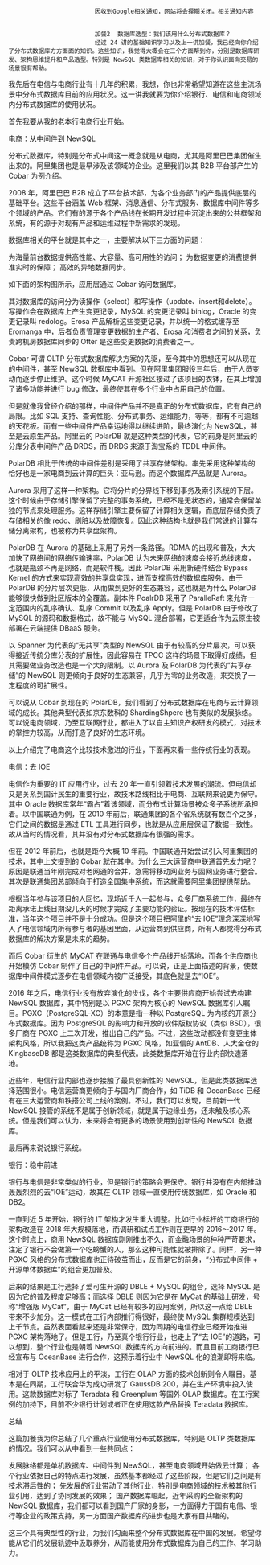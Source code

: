 
                            
                            因收到Google相关通知，网站将会择期关闭。相关通知内容
                            
                            
                            加餐2  数据库选型：我们该用什么分布式数据库？
                            经过 24 讲的基础知识学习以及上一讲加餐，我已经向你介绍了分布式数据库方方面面的知识。这些知识，我觉得大概会在三个方面帮到你，分别是数据库研发、架构思维提升和产品选型。特别是 NewSQL 类数据库相关的知识，对于你认识面向交易的场景很有帮助。

我先后在电信与电商行业有十几年的积累，我想，你也非常希望知道在这些主流场景中分布式数据库目前的应用状况。这一讲我就要为你介绍银行、电信和电商领域内分布式数据库的使用状况。

首先我要从我的老本行电商行业开始。

电商：从中间件到 NewSQL

分布式数据库，特别是分布式中间这一概念就是从电商，尤其是阿里巴巴集团催生出来的。阿里集团也是最早涉及该领域的企业。这里我们以其 B2B 平台部产生的 Cobar 为例介绍。

2008 年，阿里巴巴 B2B 成立了平台技术部，为各个业务部门的产品提供底层的基础平台。这些平台涵盖 Web 框架、消息通信、分布式服务、数据库中间件等多个领域的产品。它们有的源于各个产品线在长期开发过程中沉淀出来的公共框架和系统，有的源于对现有产品和运维过程中新需求的发现。

数据库相关的平台就是其中之一，主要解决以下三方面的问题：


为海量前台数据提供高性能、大容量、高可用性的访问；
为数据变更的消费提供准实时的保障；
高效的异地数据同步。


如下面的架构图所示，应用层通过 Cobar 访问数据库。



其对数据库的访问分为读操作（select）和写操作（update、insert和delete）。写操作会在数据库上产生变更记录，MySQL 的变更记录叫 binlog，Oracle 的变更记录叫 redolog。Erosa 产品解析这些变更记录，并以统一的格式缓存至 Eromanga 中，后者负责管理变更数据的生产者、Erosa 和消费者之间的关系，负责跨机房数据库同步的 Otter 是这些变更数据的消费者之一。

Cobar 可谓 OLTP 分布式数据库解决方案的先驱，至今其中的思想还可以从现在的中间件，甚至 NewSQL 数据库中看到。但在阿里集团服役三年后，由于人员变动而逐步停止维护。这个时候 MyCAT 开源社区接过了该项目的衣钵，在其上增加了诸多功能并进行 bug 修改，最终使其在多个行业中占用自己的位置。

但是就像我曾经介绍的那样，中间件产品并不是真正的分布式数据库，它有自己的局限。比如 SQL 支持、查询性能、分布式事务、运维能力，等等，都有不可逾越的天花板。而有一些中间件产品幸运地得以继续进阶，最终演化为 NewSQL，甚至是云原生产品。阿里云的 PolarDB 就是这种类型的代表，它的前身是阿里云的分库分表中间件产品 DRDS，而 DRDS 来源于淘宝系的 TDDL 中间件。

PolarDB 相比于传统的中间件差别是采用了共享存储架构。率先采用这种架构的恰好也是一家电商到云计算的巨头：亚马逊。而这个数据库产品就是 Aurora。

Aurora 采用了这样一种架构。它将分片的分界线下移到事务及索引系统的下层。这个时候由于存储引擎保留了完整的事务系统，已经不是无状态的，通常会保留单独的节点来处理服务。这样存储引擎主要保留了计算相关逻辑，而底层存储负责了存储相关的像 redo、刷脏以及故障恢复。因此这种结构也就是我们常说的计算存储分离架构，也被称为共享盘架构。

PolarDB 在 Aurora 的基础上采用了另外一条路径。RDMA 的出现和普及，大大加快了网络间的网络传输速率，PolarDB 认为未来网络的速度会接近总线速度，也就是瓶颈不再是网络，而是软件栈。因此 PolarDB 采用新硬件结合 Bypass Kernel 的方式来实现高效的共享盘实现，进而支撑高效的数据库服务。由于 PolarDB 的分片层次更低，从而做到更好的生态兼容，这也就是为什么 PolarDB 能够很快做到社区版本的全覆盖。副本件 PoalrDB 采用了 ParalleRaft 来允许一定范围内的乱序确认、乱序 Commit 以及乱序 Apply。但是 PolarDB 由于修改了 MySQL 的源码和数据格式，故不能与 MySQL 混合部署，它更适合作为云原生被部署在云端提供 DBaaS 服务。

以 Spanner 为代表的“无共享”类型的 NewSQL 由于有较高的分片层次，可以获得接近传统分库分表的扩展性，因此容易在 TPCC 这样的场景下取得好成绩，但其需要做业务改造也是一个大的限制。以 Aurora 及 PolarDB 为代表的“共享存储”的 NewSQL 则更倾向于良好的生态兼容，几乎为零的业务改造，来交换了一定程度的可扩展性。

可以说从 Cobar 到现在的 PolarDB，我们看到了分布式数据库在电商与云计算领域的成长。其他典型代表如京东数科的 ShardingShpere 也有类似的发展脉络。可以说电商领域，乃至互联网行业，都进入了以自主知识产权研发的模式，对技术的掌控力较高，从而打造了良好的生态环境。

以上介绍完了电商这个比较技术激进的行业，下面再来看一些传统行业的表现。

电信：去 IOE

电信作为重要的 IT 应用行业，过去 20 年一直引领着技术发展的潮流。但电信却又是关系到国计民生的重要行业，故技术路线相比于电商、互联网来说更为保守。其中 Oracle 数据库常年“霸占”着该领域，而分布式计算场景被众多子系统所承担着。以中国联通为例，在 2010 年前后，联通集团的各个省系统就有数百个之多，它们之间的数据是通过 ETL 工具进行同步，也就是从应用层保证了数据一致性。故从当时的情况看，其并没有对分布式数据库有很强的需求。

但在 2012 年前后，也就是距今大概 10 年前。中国联通开始尝试引入阿里集团的技术，其中上文提到的 Cobar 就在其中。为什么三大运营商中联通首先发力呢？原因是联通当年刚完成对老网通的合并，急需将移动网业务与固网业务进行整合。其次是联通集团总部倾向于打造全国集中系统，而这就需要阿里集团提供帮助。

根据当年参与该项目的人回忆，现场近千人一起参与，众多厂商系统工作，最终在距离承诺上线日期没几天的时候才完成了主要功能的验证。按现在的技术评估标准，当年这个项目并不是十分成功。但是这个项目把阿里的“去 IOE”理念深深地写入了电信领域内所有参与者的基因里面，从运营商到供应商，所有人都觉得分布式数据库的解决方案是未来的趋势。

而后 Cobar 衍生的 MyCAT 在联通与电信多个产品线开始落地，而各个供应商也开始模仿 Cobar 制作了自己的中间件产品。可以说，正是上面描述的背景，使数据库中间件模式逐步在电信领域内被广泛接受，其底色就是去“IOE”。

2016 年之后，电信行业没有放弃演化的步伐，各个主要供应商开始尝试去构建 NewSQL 数据库，其中特别是以 PGXC 架构为核心的 NewSQL 数据库引人瞩目。PGXC（PostgreSQL-XC）的本意是指一种以 PostgreSQL 为内核的开源分布式数据库。因为 PostgreSQL 的影响力和开放的软件版权协议（类似 BSD），很多厂商在 PGXC 上二次开发，推出自己的产品。不过，这些改动都没有变更主体架构风格，所以我把这类产品统称为 PGXC 风格，如亚信的 AntDB、人大金仓的 KingbaseDB 都是这类数据库的典型代表。此类数据库开始在行业内部快速落地。

近些年，电信行业内部也逐步接触了最具创新性的 NewSQL，但是此类数据库选择范围很小。电信运营商更倾向于与国内厂商合作，如 TiDB 和 OceanBase 已经有在三大运营商和铁搭公司上线的案例。不过，我们可以发现，目前新一代 NewSQL 接管的系统不是属于创新领域，就是属于边缘业务，还未触及核心系统。但是我们可以认为，未来将会有更多的场景使用到创新性的 NewSQL 数据库。

最后再来说说银行系统。

银行：稳中前进

银行与电信是非常类似的行业，但是银行的策略会更保守。银行并没有在内部推动轰轰烈烈的去“IOE”运动，故其在 OLTP 领域一直使用传统数据库，如 Oracle 和 DB2。

一直到近 5 年开始，银行的 IT 架构才发生重大调整。比如行业标杆的工商银行的架构改造在 2018 年大规模落地，而调研和试点工作则在更早的 2016～2017 年。这个时点上，商用 NewSQL 数据库刚刚推出不久，而金融场景的种种严苛要求，注定了银行不会做第一个吃螃蟹的人，那么这种可能性就被排除了。同样，另一种 PGXC 风格的分布式数据库也正待破茧而出，反而是它的前身，“分布式中间件 + 开源单体数据库”的组合更加普及。

后来的结果是工行选择了爱可生开源的 DBLE + MySQL 的组合，选择 MySQL 是因为它的普及程度足够高；而选择 DBLE 则因为它是在 MyCat 的基础上研发，号称“增强版 MyCat”，由于 MyCat 已经有较多的应用案例，所以这一点给 DBLE 带来不少加分。这一模式在工行内部推行得很好，最终使 MySQL 集群规模达到上千节点。虽然表面看起来还是非常保守，因为同期的电信行业已经开始推进 PGXC 架构落地了。但是工行，乃至真个银行行业，也走上了“去 IOE”的道路，可以想到，整个行业也是朝着 NewSQL 数据库的方向前进的。而且目前工商银行已经宣布与 OceanBase 进行合作，这预示着行业中 NewSQL 化的浪潮即将来临。

相对于 OLTP 技术应用上的平淡，工行在 OLAP 方面的技术创新则令人瞩目。基本是在同期，工行联合华为成功研发了 GaussDB 200，并在生产环境中投入使用。这款数据库对标了 Teradata 和 Greenplum 等国外 OLAP 数据库。在工行案例的加持下，目前不少银行计划或者正在使用这款产品替换 Teradata 数据库。

总结

这篇加餐我为你总结了几个重点行业使用分布式数据库，特别是 OLTP 类数据库的情况。我们可以从中看到一些共同点：


发展脉络都是单机数据库、中间件到 NewSQL，甚至电商领域开始做云计算；
各个行业依据自己的特点进行发展，虽然基本都经过了这些阶段，但是它们之间是有技术滞后性的；
先发展的行业带动了其他行业，特别是电商领域的技术被其他行业引用，达到了协同发展的效果；
国产数据库崛起，近年采购的全新架构的 NewSQL 数据库，我们都可以看到国产厂家的身影，一方面得力于国有电信、银行等企业的政策支持，另一方面国产数据库的进步也是大家有目共睹的。


这三个具有典型性的行业，为我们勾画来整个分布式数据库在中国的发展。希望你能从它们的发展轨迹中汲取养分，从而能使用分布式数据库为自己的工作、学习助力。

                        
                        
                            